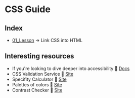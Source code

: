 # CSS Guide

## Index 
- [01_Lesson](01_Lesson) &rarr; Link CSS into HTML

## Interesting resources
- If you're looking to dive deeper into accessibility 🔗 [Docs](https://a11y.coffee/)
- CSS Validation Service 🔗 [Site](https://jigsaw.w3.org/css-validator/)
- Specifity Calculator 🔗 [Site](https://specificity.keegan.st/)
- Palettes of colors 🔗 [Site](https://coolors.co/)
- Contrast Checker 🔗 [Site](https://coolors.co/contrast-checker/112a46-acc8e5)